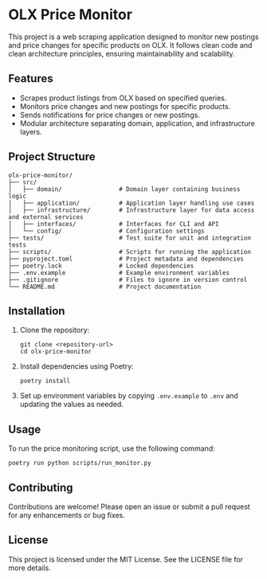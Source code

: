 # OLX Price Monitor

This project is a web scraping application designed to monitor new postings and price changes for specific products on OLX. It follows clean code and clean architecture principles, ensuring maintainability and scalability.

## Features

- Scrapes product listings from OLX based on specified queries.
- Monitors price changes and new postings for specific products.
- Sends notifications for price changes or new postings.
- Modular architecture separating domain, application, and infrastructure layers.

## Project Structure

```
olx-price-monitor/
├── src/
│   ├── domain/                # Domain layer containing business logic
│   ├── application/           # Application layer handling use cases
│   ├── infrastructure/        # Infrastructure layer for data access and external services
│   ├── interfaces/            # Interfaces for CLI and API
│   └── config/                # Configuration settings
├── tests/                     # Test suite for unit and integration tests
├── scripts/                   # Scripts for running the application
├── pyproject.toml             # Project metadata and dependencies
├── poetry.lock                # Locked dependencies
├── .env.example               # Example environment variables
├── .gitignore                 # Files to ignore in version control
└── README.md                  # Project documentation
```

## Installation

1. Clone the repository:
   ```
   git clone <repository-url>
   cd olx-price-monitor
   ```

2. Install dependencies using Poetry:
   ```
   poetry install
   ```

3. Set up environment variables by copying `.env.example` to `.env` and updating the values as needed.

## Usage

To run the price monitoring script, use the following command:
```
poetry run python scripts/run_monitor.py
```

## Contributing

Contributions are welcome! Please open an issue or submit a pull request for any enhancements or bug fixes.

## License

This project is licensed under the MIT License. See the LICENSE file for more details.